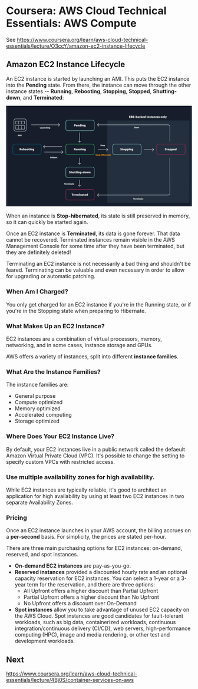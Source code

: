# Coursera: AWS Cloud Technical Essentials: AWS Compute

See https://www.coursera.org/learn/aws-cloud-technical-essentials/lecture/O3ccY/amazon-ec2-instance-lifecycle

## Amazon EC2 Instance Lifecycle

An EC2 instance is started by launching an AMI. This puts the EC2 instance into the **Pending** state. From there, the instance can move through the other instance states -- **Running**, **Rebooting**, **Stopping**, **Stopped**, **Shutting-down**, and **Terminated**:

![](image1.png)

When an instance is **Stop-hibernated**, its state is still preserved in memory, so it can quickly be started again.

Once an EC2 instance is **Terminated**, its data is gone forever. That data cannot be recovered. Terminated instances remain visible in the AWS Management Console for some time after they have been terminated, but they are definitely deleted!

Terminating an EC2 instance is not necessarily a bad thing and shouldn't be feared. Terminating can be valuable and even necessary in order to allow for upgrading or automatic patching.

### When Am I Charged?

You only get charged for an EC2 instance if you're in the Running state, or if you're in the Stopping state when preparing to Hibernate.

### What Makes Up an EC2 Instance?

EC2 instances are a combination of virtual processors, memory, networking, and in some cases, instance storage and GPUs.

AWS offers a variety of instances, split into different **instance families**.

### What Are the Instance Families?

The instance families are:

* General purpose
* Compute optimized
* Memory optimized
* Accelerated computing
* Storage optimized

### Where Does Your EC2 Instance Live?

By default, your EC2 instances live in a public network called the defaeult Amazon Virtual Private Cloud (VPC). It's possible to change the setting to specify custom VPCs with restricted access.

### Use multiple availability zones for high availability.

While EC2 instances are typically reliable, it's good to architect an application for high availability by using at least two EC2 instances in two separate Availability Zones.

### Pricing

Once an EC2 instance launches in your AWS account, the billing accrues on a **per-second** basis. For simplicity, the prices are stated per-hour.

There are three main purchasing options for EC2 instances: on-demand, reserved, and spot instances.

* **On-demand EC2 instances** are pay-as-you-go.
* **Reserved instances** provided a discounted hourly rate and an optional capacity reservation for EC2 instances. You can select a 1-year or a 3-year term for the reservation, and there are three options:
  * All Upfront offers a higher discount than Partial Upfront
  * Partial Upfront offers a higher discount than No Upfront
  * No Upfront offers a discount over On-Demand
* **Spot instances** allow you to take advantage of unused EC2 capacity on the AWS Cloud. Spot instances are good candidates for fault-tolerant workloads, such as big data, containerized workloads, continuous integration/continuous delivery (CI/CD), web servers, high-performance computing (HPC), image and media rendering, or other test and development workloads.

## Next

https://www.coursera.org/learn/aws-cloud-technical-essentials/lecture/4Bj0S/container-services-on-aws